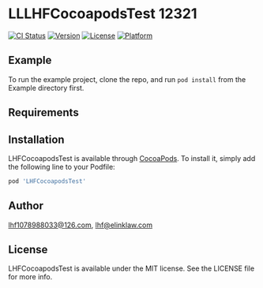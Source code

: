 # LLLHFCocoapodsTest  12321

[![CI Status](https://img.shields.io/travis/lhf1078988033@126.com/LHFCocoapodsTest.svg?style=flat)](https://travis-ci.org/lhf1078988033@126.com/LHFCocoapodsTest)
[![Version](https://img.shields.io/cocoapods/v/LHFCocoapodsTest.svg?style=flat)](https://cocoapods.org/pods/LHFCocoapodsTest)
[![License](https://img.shields.io/cocoapods/l/LHFCocoapodsTest.svg?style=flat)](https://cocoapods.org/pods/LHFCocoapodsTest)
[![Platform](https://img.shields.io/cocoapods/p/LHFCocoapodsTest.svg?style=flat)](https://cocoapods.org/pods/LHFCocoapodsTest)

## Example

To run the example project, clone the repo, and run `pod install` from the Example directory first.

## Requirements

## Installation

LHFCocoapodsTest is available through [CocoaPods](https://cocoapods.org). To install
it, simply add the following line to your Podfile:

```ruby
pod 'LHFCocoapodsTest'
```

## Author

lhf1078988033@126.com, lhf@elinklaw.com

## License

LHFCocoapodsTest is available under the MIT license. See the LICENSE file for more info.
